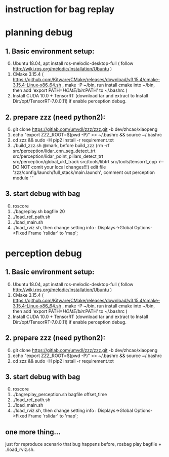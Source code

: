 # instruction for bag replay 

# planning debug
## 1. Basic environment setup:
   0) Ubuntu 18.04, apt install ros-melodic-desktop-full ( follow http://wiki.ros.org/melodic/Installation/Ubuntu )
   1) CMake 3.15.4 ( https://github.com/Kitware/CMake/releases/download/v3.15.4/cmake-3.15.4-Linux-x86_64.sh , 
      make -P ~/bin, run install cmake into ~/bin, then add 'export PATH=$HOME/bin:$PATH' to ~/.bashrc )
   2) Install CUDA 10.0 + TensorRT (download tar and extract to Install Dir:/opt/TensorRT-7.0.0.11) if enable perception debug.

## 2. prepare zzz (need python2): 
   0) git clone https://gitlab.com/umvdl/zzz/zzz.git -b dev/zhcao/xiaopeng
   1) echo "export ZZZ_ROOT=$(pwd -P)" >> ~/.bashrc && source ~/.bashrc
   2) cd zzz && sudo -H pip2 install -r requirement.txt
   3) ./build_zzz.sh 
      @mark, before build_zzz (rm -rf src/perception/lidar_cnn_seg_detect_trt src/perception/lidar_point_pillars_detect_trt src/perception/global_ukf_track src/tools/libtrt src/tools/tensorrt_cpp <-- DO NOT comit your local changes!!!)
      edit file 'zzz/config/launch/full_stack/main.launch', comment out perception module '<include file="$(env ZZZ_ROOT)/zzz/config/launch/full_stack/perception.launch">
      </include> '

## 3. start debug with bag
   0) roscore
   1) ./bagreplay.sh bagfile 20 
   2) ./load_ref_path.sh
   3) ./load_main.sh
   4) ./load_rviz.sh, then change setting info : Displays->Global Options->Fixed Frame 'rslidar' to 'map';



# perception debug
## 1. Basic environment setup:
   0) Ubuntu 18.04, apt install ros-melodic-desktop-full ( follow http://wiki.ros.org/melodic/Installation/Ubuntu )
   1) CMake 3.15.4 ( https://github.com/Kitware/CMake/releases/download/v3.15.4/cmake-3.15.4-Linux-x86_64.sh , 
      make -P ~/bin, run install cmake into ~/bin, then add 'export PATH=$HOME/bin:$PATH' to ~/.bashrc )
   2) Install CUDA 10.0 + TensorRT (download tar and extract to Install Dir:/opt/TensorRT-7.0.0.11) if enable perception debug.

## 2. prepare zzz (need python2): 
   0) git clone https://gitlab.com/umvdl/zzz/zzz.git -b dev/zhcao/xiaopeng
   1) echo "export ZZZ_ROOT=$(pwd -P)" >> ~/.bashrc && source ~/.bashrc
   2) cd zzz && sudo -H pip2 install -r requirement.txt

## 3. start debug with bag
   0) roscore
   1) ./bagreplay_perception.sh bagfile offset_time
   2) ./load_ref_path.sh
   3) ./load_main.sh
   4) ./load_rviz.sh, then change setting info : Displays->Global Options->Fixed Frame 'rslidar' to 'map';

## one more thing...
just for reproduce scenario that bug happens before, rosbag play bagfile + ./load_rviz.sh.


